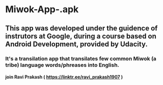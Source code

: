 # Miwok-App-.apk

## This app was developed under the guidence of instrutors at Google, during a course based on Android Development, provided by Udacity.

### It's a transilation app that transilates few common Miwok (a tribe) language words/phreases into English.


#### join Ravi Prakash ( https://linktr.ee/ravi_prakash1907 )
